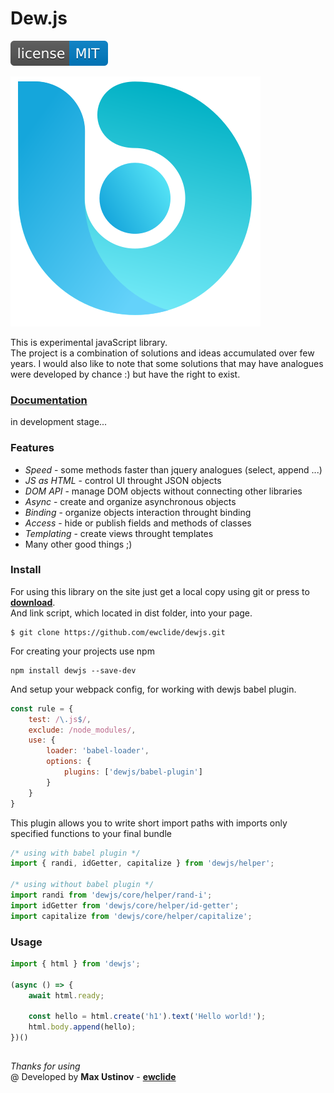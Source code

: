 # Dew.js

![license](img/license.svg)

![logo](img/logo.svg)

This is experimental javaScript library.  
The project is a combination of solutions and ideas accumulated over few years.
I would also like to note that some solutions that may have analogues were developed by chance :) but have the right to exist.

### **[Documentation][3]**
in development stage...

### Features

- *Speed* - some methods faster than jquery analogues (select, append ...)
- *JS as HTML* - control UI throught JSON objects
- *DOM API* - manage DOM objects without connecting other libraries
- *Async* - create and organize asynchronous objects
- *Binding* - organize objects interaction throught binding
- *Access* - hide or publish fields and methods of classes
- *Templating* - create views throught templates
- Many other good things ;)

### Install

For using this library on the site just get a local copy using git or press to **[download][1]**.  
And link script, which located in dist folder, into your page.

	$ git clone https://github.com/ewclide/dewjs.git

For creating your projects use npm

	npm install dewjs --save-dev

And setup your webpack config, for working with dewjs babel plugin.

```js
const rule = {
	test: /\.js$/,
	exclude: /node_modules/,
	use: {
		loader: 'babel-loader',
		options: {
			plugins: ['dewjs/babel-plugin']
		}
	}
}
```

This plugin allows you to write short import paths with imports only specified functions to your final bundle

```js
/* using with babel plugin */
import { randi, idGetter, capitalize } from 'dewjs/helper';

/* using without babel plugin */
import randi from 'dewjs/core/helper/rand-i';
import idGetter from 'dewjs/core/helper/id-getter';
import capitalize from 'dewjs/core/helper/capitalize';
```

### Usage

```js
import { html } from 'dewjs';

(async () => {
	await html.ready;

	const hello = html.create('h1').text('Hello world!');
	html.body.append(hello);
})()
```

##
*Thanks for using*  
@ Developed by **Max Ustinov** - **[ewclide][4]**

[1]: https://github.com/ewclide/dewjs/archive/master.zip  "download"
[2]: https://dew.ewclide.com/support  "support"
[3]: https://github.com/ewclide/dewjs/tree/master/docs  "documentation"
[4]: https://github.com/ewclide  "ewclide"